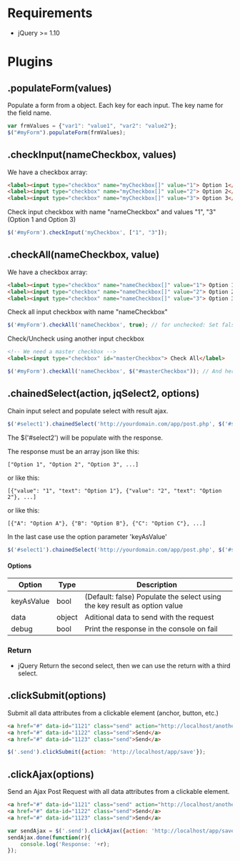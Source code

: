 # Requirements

* jQuery >= 1.10 

# Plugins
## .populateForm(values)

Populate a form from a object. Each key for each input. The key name for the field name.

```javascript
var frmValues = {"var1": "value1", "var2": "value2"};
$("#myForm").populateForm(frmValues);
```
## .checkInput(nameCheckbox, values)
We have a checkbox array:
```html
<label><input type="checkbox" name="myCheckbox[]" value="1"> Option 1</label>
<label><input type="checkbox" name="myCheckbox[]" value="2"> Option 2</label>
<label><input type="checkbox" name="myCheckbox[]" value="3"> Option 3</label>
```

Check input checkbox with name "nameCheckbox" and values "1", "3" (Option 1 and Option 3)
```javascript
$('#myForm').checkInput('myCheckbox', ["1", "3"]);
```
## .checkAll(nameCheckbox, value)

We have a checkbox array:
```html
<label><input type="checkbox" name="nameCheckbox[]" value="1"> Option 1</label>
<label><input type="checkbox" name="nameCheckbox[]" value="2"> Option 2</label>
<label><input type="checkbox" name="nameCheckbox[]" value="3"> Option 3</label>
```

Check all input checkbox with name "nameCheckbox"
```javascript
$('#myForm').checkAll('nameCheckbox', true); // for unchecked: Set false the last parameter
```
Check/Uncheck using another input checkbox
```html
<!-- We need a master checkbox -->
<label><input type="checkbox" id="masterCheckbox"> Check All</label>
```
```javascript
$('#myForm').checkAll('nameCheckbox', $("#masterCheckbox")); // And here connect the master checkbox
```
## .chainedSelect(action, jqSelect2, options)
Chain input select and populate select with result ajax.
```javascript
$('#select1').chainedSelect('http://yourdomain.com/app/post.php', $('#select2'));
```
The $('#select2') will be populate with the response.

The response must be an array json like this:
```
["Option 1", "Option 2", "Option 3", ...]
```
or like this:
```
[{"value": "1", "text": "Option 1"}, {"value": "2", "text": "Option 2"}, ...]
```
or like this:
```
[{"A": "Option A"}, {"B": "Option B"}, {"C": "Option C"}, ...]
```
In the last case use the option parameter 'keyAsValue'
```javascript
$('#select1').chainedSelect('http://yourdomain.com/app/post.php', $('#select2'), {keyAsValue: true});
```
#### Options

|Option|Type|Description|
|---|---|---|
|keyAsValue|bool| (Default: false) Populate the select using the key result as option value|
|data|object|Aditional data to send with the request|
|debug|bool|Print the response in the console on fail|

### Return
* jQuery Return the second select, then we can use the return with a third select.

## .clickSubmit(options)

Submit all data attributes from a clickable element (anchor, button, etc.)

```html
<a href="#" data-id="1121" class="send" action="http://localhost/another_app/save">Send</a>
<a href="#" data-id="1122" class="send">Send</a>
<a href="#" data-id="1123" class="send">Send</a>
```
```javascript
$('.send').clickSubmit({action: 'http://localhost/app/save'});
```

## .clickAjax(options)
Send an Ajax Post Request with all data attributes from a clickable element.
```html
<a href="#" data-id="1121" class="send" action="http://localhost/another_app/save">Send</a>
<a href="#" data-id="1122" class="send">Send</a>
<a href="#" data-id="1123" class="send">Send</a>
```

```javascript
var sendAjax = $('.send').clickAjax({action: 'http://localhost/app/save'});
sendAjax.done(function(r){
    console.log('Response: '+r);
});
```
